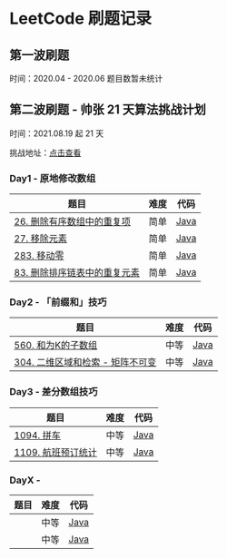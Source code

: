 # LeetCode 刷题记录

## 第一波刷题

时间：2020.04 - 2020.06
题目数暂未统计

## 第二波刷题 - 帅张 21 天算法挑战计划

时间：2021.08.19 起 21 天

挑战地址：[点击查看](https://www.yuque.com/books/share/f7a1194d-fe2f-4096-8548-a470790543d2)

### Day1 - 原地修改数组

|  题目   | 难度  | 代码  |
|  ----  | ----  | ---- | 
| [26. 删除有序数组中的重复项](https://leetcode-cn.com/problems/remove-duplicates-from-sorted-array/)  | 简单 | [Java](https://github.com/linsteven/algorithm/blob/master/src/main/java/Array/RemoveDuplicatesFromSortedArray.java) |
| [27. 移除元素](https://leetcode-cn.com/problems/remove-element/)| 简单 | [Java](https://github.com/linsteven/algorithm/blob/master/src/main/java/Array/RemoveElement.java) |
| [283. 移动零](https://leetcode-cn.com/problems/move-zeroes/)| 简单 | [Java](https://github.com/linsteven/algorithm/blob/master/src/main/java/Array/MoveZeroes.java) |
| [83. 删除排序链表中的重复元素](https://leetcode-cn.com/problems/remove-duplicates-from-sorted-list/)| 简单 | [Java](https://github.com/linsteven/algorithm/blob/master/src/main/java/Array/RemoveDuplicatesFromSortedList.java) |

### Day2 - 「前缀和」技巧

|  题目   | 难度  | 代码  |
|  ----  | ----  | ---- | 
| [560. 和为K的子数组](https://leetcode-cn.com/problems/subarray-sum-equals-k/)  | 中等 | [Java](https://github.com/linsteven/algorithm/blob/master/src/main/java/Array/SubArraySumEqualsK.java) |
| [304. 二维区域和检索 - 矩阵不可变](https://leetcode-cn.com/problems/range-sum-query-2d-immutable/)| 中等 | [Java](https://github.com/linsteven/algorithm/blob/master/src/main/java/Array/NumMatrix.java) |

### Day3 - 差分数组技巧

|  题目   | 难度  | 代码  |
|  ----  | ----  | ---- | 
| [1094. 拼车](https://leetcode-cn.com/problems/car-pooling/)  | 中等 | [Java](https://github.com/linsteven/algorithm/blob/master/src/main/java/Array/CarPooling.java) |
| [1109. 航班预订统计](https://leetcode-cn.com/problems/corporate-flight-bookings/)| 中等 | [Java](https://github.com/linsteven/algorithm/blob/master/src/main/java/Array/CorporateFlightBookings.java) |


### DayX -

|  题目   | 难度  | 代码  |
|  ----  | ----  | ---- | 
| []()| 中等 | [Java](https://github.com/linsteven/algorithm/blob/master/src/main/java/Array/NumMatrix.java) |
| []()| 中等 | [Java](https://github.com/linsteven/algorithm/blob/master/src/main/java/Array/NumMatrix.java) |

